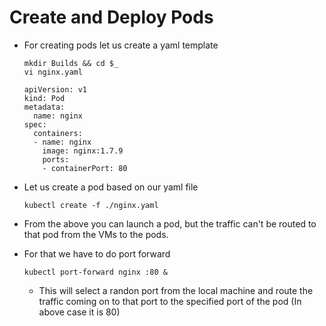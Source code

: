 # Create and Deploy Pods

- For creating pods let us create a yaml template

	```
	mkdir Builds && cd $_
	vi nginx.yaml
	```
	
	```
	apiVersion: v1
	kind: Pod
	metadata: 
	  name: nginx
	spec:
	  containers:
	  - name: nginx
	    image: nginx:1.7.9
	    ports: 
	    - containerPort: 80
	```

- Let us create a pod based on our yaml file

	```
	kubectl create -f ./nginx.yaml
	```

- From the above you can launch a pod, but the traffic can't be routed to that pod from the VMs to the pods.
- For that we have to do port forward

	```
	kubectl port-forward nginx :80 &
	```

	- This will select a randon port from the local machine and route the traffic coming on to that port to the specified port of the pod (In above case it is 80)